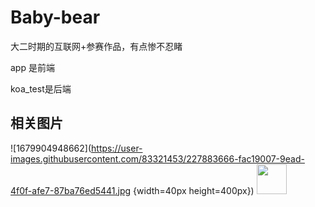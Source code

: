 # Baby-bear
大二时期的互联网+参赛作品，有点惨不忍睹

app 是前端

koa_test是后端

## 相关图片

![1679904948662](https://user-images.githubusercontent.com/83321453/227883666-fac19007-9ead-4f0f-afe7-87ba76ed5441.jpg {width=40px height=400px})
<img src="[https://github.com/favicon.ico](https://user-images.githubusercontent.com/83321453/227883666-fac19007-9ead-4f0f-afe7-87ba76ed5441.jpg)" width="48">
